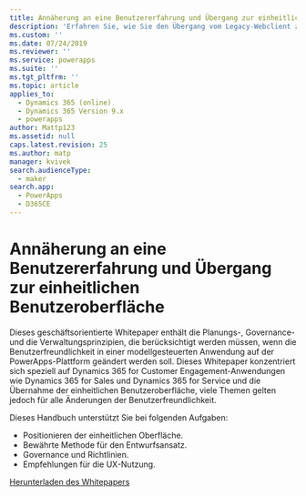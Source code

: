 ```yaml
---
title: Annäherung an eine Benutzererfahrung und Übergang zur einheitlichen Benutzeroberfläche | MicrosoftDocs
description: 'Erfahren Sie, wie Sie den Übergang vom Legacy-Webclient zur einheitlichen Benutzeroberfläche planen und durchführen können.'
ms.custom: ''
ms.date: 07/24/2019
ms.reviewer: ''
ms.service: powerapps
ms.suite: ''
ms.tgt_pltfrm: ''
ms.topic: article
applies_to:
  - Dynamics 365 (online)
  - Dynamics 365 Version 9.x
  - powerapps
author: Mattp123
ms.assetid: null
caps.latest.revision: 25
ms.author: matp
manager: kvivek
search.audienceType:
  - maker
search.app:
  - PowerApps
  - D365CE
---
```

# <a name="approaching-a-user-experience-and-unified-interface-transition"></a>Annäherung an eine Benutzererfahrung und Übergang zur einheitlichen Benutzeroberfläche

Dieses geschäftsorientierte Whitepaper enthält die Planungs-, Governance- und die Verwaltungsprinzipien, die berücksichtigt werden müssen, wenn die Benutzerfreundlichkeit in einer modellgesteuerten Anwendung auf der PowerApps-Plattform geändert werden soll. Dieses Whitepaper konzentriert sich speziell auf Dynamics 365 for Customer Engagement-Anwendungen wie Dynamics 365 for Sales und Dynamics 365 for Service und die Übernahme der einheitlichen Benutzeroberfläche, viele Themen gelten jedoch für alle Änderungen der Benutzerfreundlichkeit.

Dieses Handbuch unterstützt Sie bei folgenden Aufgaben:
- Positionieren der einheitlichen Oberfläche.
- Bewährte Methode für den Entwurfsansatz.
- Governance und Richtlinien.
- Empfehlungen für die UX-Nutzung.

[Herunterladen des Whitepapers](http://download.microsoft.com/download/A/F/3/AF3D45A7-4F38-41BE-8956-1DF7A4A5AFDB/approaching-unified-interface-transition.pdf) 